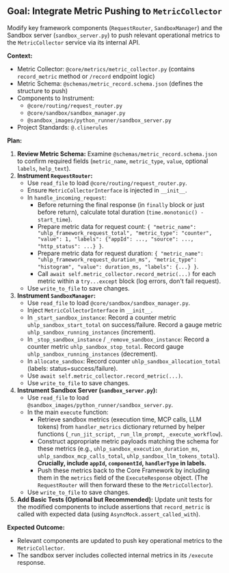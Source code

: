 ## Goal: Integrate Metric Pushing to `MetricCollector`

Modify key framework components (`RequestRouter`, `SandboxManager`) and the Sandbox server (`sandbox_server.py`) to push relevant operational metrics to the `MetricCollector` service via its internal API.

**Context:**
*   Metric Collector: `@core/metrics/metric_collector.py` (contains `record_metric` method or `/record` endpoint logic)
*   Metric Schema: `@schemas/metric_record.schema.json` (defines the structure to push)
*   Components to Instrument:
    *   `@core/routing/request_router.py`
    *   `@core/sandbox/sandbox_manager.py`
    *   `@sandbox_images/python_runner/sandbox_server.py`
*   Project Standards: `@.clinerules`

**Plan:**

1.  **Review Metric Schema:** Examine `@schemas/metric_record.schema.json` to confirm required fields (`metric_name`, `metric_type`, `value`, optional `labels`, `help_text`).
2.  **Instrument `RequestRouter`:**
    *   Use `read_file` to load `@core/routing/request_router.py`.
    *   Ensure `MetricCollectorInterface` is injected in `__init__`.
    *   In `handle_incoming_request`:
        *   Before returning the final response (in `finally` block or just before return), calculate total duration (`time.monotonic() - start_time`).
        *   Prepare metric data for request count: `{ "metric_name": "uhlp_framework_request_total", "metric_type": "counter", "value": 1, "labels": {"appId": ..., "source": ..., "http_status": ...} }`.
        *   Prepare metric data for request duration: `{ "metric_name": "uhlp_framework_request_duration_ms", "metric_type": "histogram", "value": duration_ms, "labels": {...} }`.
        *   Call `await self.metric_collector.record_metric(...)` for each metric within a `try...except` block (log errors, don't fail request).
    *   Use `write_to_file` to save changes.
3.  **Instrument `SandboxManager`:**
    *   Use `read_file` to load `@core/sandbox/sandbox_manager.py`.
    *   Inject `MetricCollectorInterface` in `__init__`.
    *   In `_start_sandbox_instance`: Record a counter metric `uhlp_sandbox_start_total` on success/failure. Record a gauge metric `uhlp_sandbox_running_instances` (increment).
    *   In `_stop_sandbox_instance` / `_remove_sandbox_instance`: Record a counter metric `uhlp_sandbox_stop_total`. Record gauge `uhlp_sandbox_running_instances` (decrement).
    *   In `allocate_sandbox`: Record counter `uhlp_sandbox_allocation_total` (labels: status=success/failure).
    *   Use `await self.metric_collector.record_metric(...)`.
    *   Use `write_to_file` to save changes.
4.  **Instrument Sandbox Server (`sandbox_server.py`):**
    *   Use `read_file` to load `@sandbox_images/python_runner/sandbox_server.py`.
    *   In the main `execute` function:
        *   Retrieve sandbox metrics (execution time, MCP calls, LLM tokens) from `handler_metrics` dictionary returned by helper functions (`_run_jit_script`, `_run_llm_prompt`, `_execute_workflow`).
        *   Construct appropriate metric payloads matching the schema for these metrics (e.g., `uhlp_sandbox_execution_duration_ms`, `uhlp_sandbox_mcp_calls_total`, `uhlp_sandbox_llm_tokens_total`). **Crucially, include `appId`, `componentId`, `handlerType` in labels.**
        *   Push these metrics back to the Core Framework by including them in the `metrics` field of the `ExecuteResponse` object. (The `RequestRouter` will then forward these to the `MetricCollector`).
    *   Use `write_to_file` to save changes.
5.  **Add Basic Tests (Optional but Recommended):** Update unit tests for the modified components to include assertions that `record_metric` is called with expected data (using `AsyncMock.assert_called_with`).

**Expected Outcome:**
*   Relevant components are updated to push key operational metrics to the `MetricCollector`.
*   The sandbox server includes collected internal metrics in its `/execute` response.